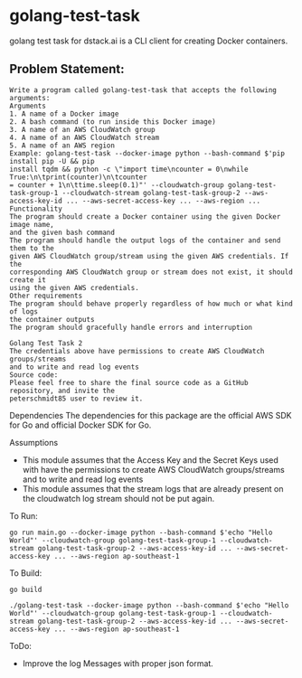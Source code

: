 # golang-test-task
golang test task for dstack.ai is a CLI client for creating Docker containers.

## Problem Statement:

 ```
 Write a program called golang-test-task that accepts the following arguments:
Arguments
1. A name of a Docker image
2. A bash command (to run inside this Docker image)
3. A name of an AWS CloudWatch group
4. A name of an AWS CloudWatch stream
5. A name of an AWS region
Example: golang-test-task --docker-image python --bash-command $'pip install pip -U && pip
install tqdm && python -c \"import time\ncounter = 0\nwhile True:\n\tprint(counter)\n\tcounter
= counter + 1\n\ttime.sleep(0.1)"' --cloudwatch-group golang-test-task-group-1 --cloudwatch-stream golang-test-task-group-2 --aws-access-key-id ... --aws-secret-access-key ... --aws-region ...
Functionality
The program should create a Docker container using the given Docker image name,
and the given bash command
The program should handle the output logs of the container and send them to the
given AWS CloudWatch group/stream using the given AWS credentials. If the
corresponding AWS CloudWatch group or stream does not exist, it should create it
using the given AWS credentials.
Other requirements
The program should behave properly regardless of how much or what kind of logs
the container outputs
The program should gracefully handle errors and interruption

Golang Test Task 2
The credentials above have permissions to create AWS CloudWatch groups/streams
and to write and read log events
Source code:
Please feel free to share the final source code as a GitHub repository, and invite the
peterschmidt85 user to review it.

```

Dependencies 
The dependencies for this package are the official AWS SDK for Go and official Docker SDK for Go.

Assumptions
* This module assumes that the Access Key and the Secret Keys used with have the permissions to create AWS CloudWatch groups/streams and to write and read log events 
* This module assumes that the stream logs that are already present on the cloudwatch log stream should not be put again.

To Run:

```
go run main.go --docker-image python --bash-command $'echo "Hello World"' --cloudwatch-group golang-test-task-group-1 --cloudwatch-stream golang-test-task-group-2 --aws-access-key-id ... --aws-secret-access-key ... --aws-region ap-southeast-1
```
To Build:

```
go build

./golang-test-task --docker-image python --bash-command $'echo "Hello World"' --cloudwatch-group golang-test-task-group-1 --cloudwatch-stream golang-test-task-group-2 --aws-access-key-id ... --aws-secret-access-key ... --aws-region ap-southeast-1
```

ToDo:
* Improve the log Messages with proper json format.

